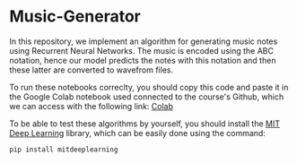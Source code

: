 # Music-Generator
In this repository, we implement an algorithm for generating music notes using Recurrent Neural Networks. The music is encoded using the ABC notation, hence our model predicts the notes with this notation and then these latter are converted to wavefrom files.

To run these notebooks correclty, you should copy this code and paste it in the Google Colab notebook used connected to the course's Github, which we can access with the following link: [Colab](https://colab.research.google.com/github/aamini/introtodeeplearning/blob/2023/lab1/Part2_Music_Generation.ipynb)


To be able to test these algorithms by yourself, you should install the [MIT Deep Learning](https://github.com/aamini/introtodeeplearning/) library, which can be easily done using the command:

```sh
pip install mitdeeplearning



 
